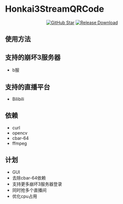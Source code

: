 # Honkai3StreamQRCode

<div align="center">

[![GitHub Star](https://img.shields.io/github/stars/Theresa-0328/Honkai3StreamQRCode?style=flat-square)](https://github.com/Theresa-0328/Honkai3StreamQRCode/stargazers)
[![Release Download](https://img.shields.io/github/downloads/Theresa-0328/Honkai3StreamQRCode/total?style=flat-square)](https://github.com/infstellar/genshin_impact_assistant/releases/download/v0.3.0/GIA.Launcher.v0.3.0.7z)

</div>

## 使用方法


## 支持的崩坏3服务器
- b服

## 支持的直播平台
- Bilibili

## 依赖
- curl
- opencv
- cbar-64
- ffmpeg

## 计划
- GUI
- 去除cbar-64依赖
- 支持更多崩坏3服务器登录
- 同时抢多个直播间
- 优化cpu占用
